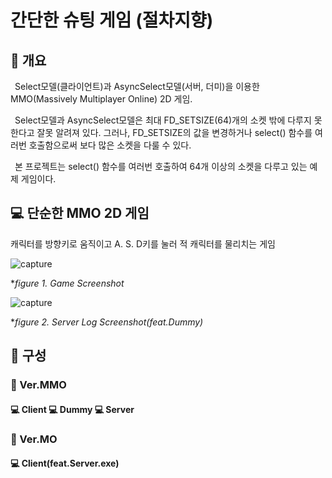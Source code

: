 # 간단한 슈팅 게임 (절차지향)
## 📢 개요
  Select모델(클라이언트)과 AsyncSelect모델(서버, 더미)을 이용한 MMO(Massively Multiplayer Online) 2D 게임.
  
  Select모델과 AsyncSelect모델은 최대 FD_SETSIZE(64)개의 소켓 밖에 다루지 못한다고 잘못 알려져 있다. 그러나, FD_SETSIZE의 값을 변경하거나 select() 함수를 여러번 호출함으로써 보다 많은 소켓을 다룰 수 있다. 
  
  본 프로젝트는 select() 함수를 여러번 호출하여 64개 이상의 소켓을 다루고 있는 예제 게임이다.
  
## 💻 단순한 MMO 2D 게임
 캐릭터를 방향키로 움직이고 A. S. D키를 눌러 적 캐릭터를 물리치는 게임

  ![capture](https://github.com/kbm0996/Network-Programming-AsyncselectModel-WINAPI_2DGame/blob/master/figure.jpg)
  
  **figure 1. Game Screenshot*
  
  ![capture](https://github.com/kbm0996/Network-Programming-AsyncselectModel-WINAPI_2DGame/blob/master/serverlogfigure(feat.dummy).jpg)
  
  **figure 2. Server Log Screenshot(feat.Dummy)*

  
## 📑 구성
### 📂 Ver.MMO
#### 💻 Client 💻 Dummy 💻 Server
### 📂 Ver.MO
#### 💻 Client(feat.Server.exe)

